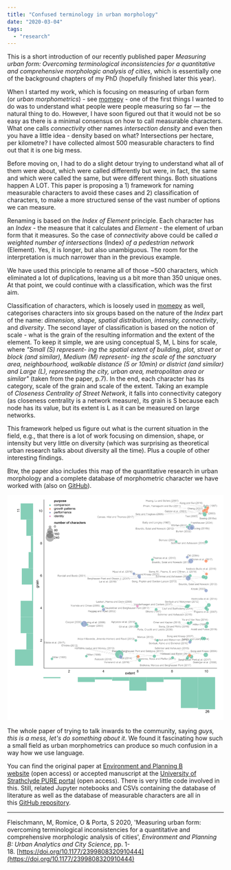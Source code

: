 ```yaml
---
title: "Confused terminology in urban morphology"
date: "2020-03-04"
tags:
  - "research"
---
```


This is a short introduction of our recently published paper _Measuring urban form: Overcoming terminological inconsistencies for a quantitative and comprehensive morphologic analysis of cities_, which is essentially one of the background chapters of my PhD (hopefully finished later this year).

When I started my work, which is focusing on measuring of urban form (or _urban morphometrics_) - see [momepy](http://guide.momepy.org/) - one of the first things I wanted to do was to understand what people were people measuring so far — the natural thing to do. However, I have soon figured out that it would not be so easy as there is a minimal consensus on how to call measurable characters. What one calls _connectivity_ other names _intersection density_ and even then you have a little idea - density based on what? Intersections per hectare, per kilometre? I have collected almost 500 measurable characters to find out that it is one big mess.

Before moving on, I had to do a slight detour trying to understand what all of them were about, which were called differently but were, in fact, the same and which were called the same, but were different things. Both situations happen A LOT. This paper is proposing a 1) framework for naming measurable characters to avoid these cases and 2) classification of characters, to make a more structured sense of the vast number of options we can measure.

Renaming is based on the _Index of Element_ principle. Each character has an _Index_ - the measure that it calculates and _Element_ - the element of urban form that it measures. So the case of _connectivity_ above could be called _a weighted number of intersections_ (Index) _of a pedestrian network_ (Element). Yes, it is longer, but also unambiguous. The room for the interpretation is much narrower than in the previous example.

We have used this principle to rename all of those ~500 characters, which eliminated a lot of duplications, leaving us a bit more than 350 unique ones. At that point, we could continue with a classification, which was the first aim.

Classification of characters, which is loosely used in [momepy](https://docs.momepy.org/en/stable/api.html) as well, categorises characters into six groups based on the nature of the _Index_ part of the name: _dimension, shape, spatial distribution, intensity, connectivity_, and _diversity_. The second layer of classification is based on the notion of scale - what is the grain of the resulting information and the extent of the element. To keep it simple, we are using conceptual S, M, L bins for scale, where _"Small (S) represent- ing the spatial extent of building, plot, street or block (and similar), Medium (M) represent- ing the scale of the sanctuary area, neighbourhood, walkable distance (5 or 10min) or district (and similar) and Large (L), representing the city, urban area, metropolitan area or similar"_ (taken from the paper, p.7). In the end, each character has its category, scale of the grain and scale of the extent. Taking an example of _Closeness Centrality of Street Network_, it falls into connectivity category (as closeness centrality is a network measure), its grain is S because each node has its value, but its extent is L as it can be measured on large networks.

This framework helped us figure out what is the current situation in the field, e.g., that there is a lot of work focusing on dimension, shape, or intensity but very little on diversity (which was surprising as theoretical urban research talks about diversity all the time). Plus a couple of other interesting findings.

Btw, the paper also includes this map of the quantitative research in urban morphology and a complete database of morphometric character we have worked with (also on [GitHub](https://github.com/martinfleis/measuring-urban-form-epb)).

![](../posts/images/scale_diagram-01-987x1024.png)

The whole paper of trying to talk inwards to the community, saying _guys, this is a mess, let's do something about it_. We found it fascinating how such a small field as urban morphometrics can produce so much confusion in a way how we use language.

You can find the original paper at [Environment and Planning B website](https://journals.sagepub.com/doi/10.1177/2399808320910444) (open access) or accepted manuscript at the [University of Strathclyde PURE portal](https://pureportal.strath.ac.uk/en/publications/measuring-urban-form-overcoming-terminological-inconsistencies-fo) (open access). There is very little code involved in this. Still, related Jupyter notebooks and CSVs containing the database of literature as well as the database of measurable characters are all in this [GitHub repository](https://github.com/martinfleis/measuring-urban-form-epb).

* * *

Fleischmann, M, Romice, O & Porta, S 2020, 'Measuring urban form: overcoming terminological inconsistencies for a quantitative and comprehensive morphologic analysis of cities', _Environment and Planning B: Urban Analytics and City Science_, pp. 1-18. [https://doi.org/10.1177/2399808320910444](https://doi.org/10.1177/2399808320910444)
